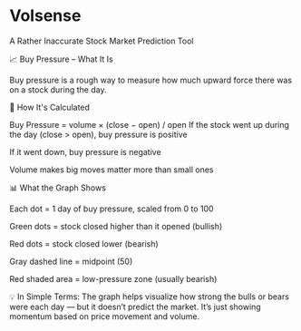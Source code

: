 # Volsense

A Rather Inaccurate Stock Market Prediction Tool

📈 Buy Pressure – What It Is

Buy pressure is a rough way to measure how much upward force there was on a stock during the day.

🧮 How It's Calculated

Buy Pressure = volume × (close − open) / open
If the stock went up during the day (close > open), buy pressure is positive

If it went down, buy pressure is negative

Volume makes big moves matter more than small ones

📊 What the Graph Shows

Each dot = 1 day of buy pressure, scaled from 0 to 100

Green dots = stock closed higher than it opened (bullish)

Red dots = stock closed lower (bearish)

Gray dashed line = midpoint (50)

Red shaded area = low-pressure zone (usually bearish)

💡 In Simple Terms:
The graph helps visualize how strong the bulls or bears were each day — but it doesn’t predict the market. It’s just showing momentum based on price movement and volume.
